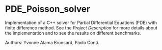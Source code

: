 # PDE_Poisson_solver
Implementation of a C++ solver for Partial Differential Equations (PDE) with finite difference method. See the *Project Description* for more details about the implementation and to see the results on different benchmarks.

Authors: Yvonne Alama Bronsard, Paolo Conti.


